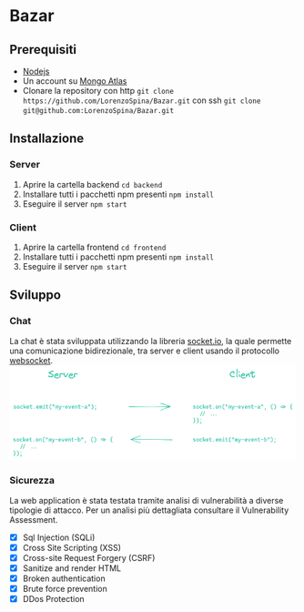 # Bazar
## Prerequisiti
- [Nodejs](https://nodejs.org/en/)
- Un account su [Mongo Atlas](https://www.mongodb.com/it-it/atlas/database)
- Clonare la repository con http `git clone https://github.com/LorenzoSpina/Bazar.git` con ssh `git clone git@github.com:LorenzoSpina/Bazar.git`
## Installazione
### Server
1. Aprire la cartella backend `cd backend`
2. Installare tutti i pacchetti npm presenti `npm install`
3. Eseguire il server `npm start`
### Client
1. Aprire la cartella frontend `cd frontend`
2. Installare tutti i pacchetti npm presenti `npm install`
3. Eseguire il server `npm start`
## Sviluppo
### Chat
La chat è stata sviluppata utilizzando la libreria [socket.io](socket.io), la quale permette una comunicazione bidirezionale, tra server e client usando il protocollo [websocket](https://en.wikipedia.org/wiki/WebSocket).
![socket communication!](/assets/images/bidirectional-communication-socket-dark.png "socket communication")
### Sicurezza
La web application è stata testata tramite analisi di vulnerabilità a diverse tipologie di attacco. Per un analisi più dettagliata consultare il Vulnerability Assessment.
- [x] Sql Injection (SQLi)
- [x] Cross Site Scripting (XSS)
- [x] Cross-site Request Forgery (CSRF)
- [x] Sanitize and render HTML 
- [x] Broken authentication
- [x] Brute force prevention
- [x] DDos Protection